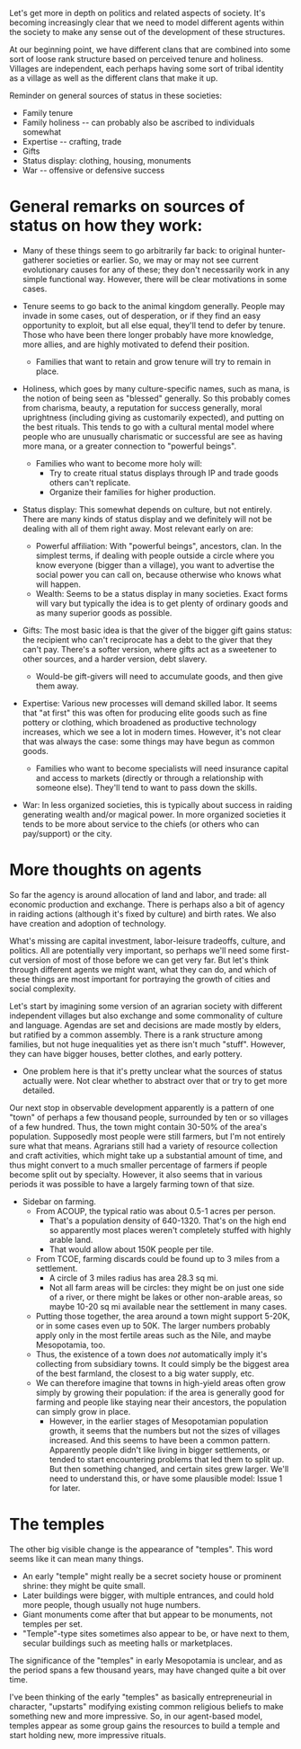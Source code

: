 Let's get more in depth on politics and related aspects of 
society. It's becoming increasingly clear that we need to
model different agents within the society to make any sense
out of the development of these structures.

At our beginning point, we have different clans that are
combined into some sort of loose rank structure based on
perceived tenure and holiness. Villages are independent,
each perhaps having some sort of tribal identity as a village
as well as the different clans that make it up.

Reminder on general sources of status in these societies:
- Family tenure
- Family holiness -- can probably also be ascribed to
  individuals somewhat
- Expertise -- crafting, trade
- Gifts
- Status display: clothing, housing, monuments
- War -- offensive or defensive success

# General remarks on sources of status on how they work:

- Many of these things seem to go arbitrarily far back: to
  original hunter-gatherer societies or earlier. So, we may
  or may not see current evolutionary causes for any of
  these; they don't necessarily work in any simple functional
  way. However, there will be clear motivations in some cases.

- Tenure seems to go back to the animal kingdom generally.
  People may invade in some cases, out of desperation, or
  if they find an easy opportunity to exploit, but all else
  equal, they'll tend to defer by tenure. Those who have
  been there longer probably have more knowledge, more allies,
  and are highly motivated to defend their position. 
  - Families that want to retain and grow tenure will try to 
    remain in place.

- Holiness, which goes by many culture-specific names, such
  as mana, is the notion of being seen as "blessed" generally.
  So this probably comes from charisma, beauty, a reputation
  for success generally, moral uprightness (including giving
  as customarily expected), and putting on the best rituals.
  This tends to go with a cultural mental model where people
  who are unusually charismatic or successful are see as
  having more mana, or a greater connection to "powerful beings".
  - Families who want to become more holy will:
    - Try to create ritual status displays through IP and trade 
      goods others can't replicate.
    - Organize their families for higher production.

- Status display: This somewhat depends on culture, but not
  entirely. There are many kinds of status display and we
  definitely will not be dealing with all of them right away.
  Most relevant early on are:
  - Powerful affiliation: With "powerful beings", ancestors,
    clan. In the simplest terms, if dealing with people outside
    a circle where you know everyone (bigger than a village),
    you want to advertise the social power you can call on,
    because otherwise who knows what will happen.
  - Wealth: Seems to be a status display in many societies.
    Exact forms will vary but typically the idea is to get
    plenty of ordinary goods and as many superior goods as
    possible. 

- Gifts: The most basic idea is that the giver of the bigger
  gift gains status: the recipient who can't reciprocate has
  a debt to the giver that they can't pay. There's a softer
  version, where gifts act as a sweetener to other sources, and
  a harder version, debt slavery.
  - Would-be gift-givers will need to accumulate goods, and then
    give them away.

- Expertise: Various new processes will demand skilled labor.
  It seems that "at first" this was often for producing elite
  goods such as fine pottery or clothing, which broadened as
  productive technology increases, which we see a lot in modern
  times. However, it's not clear that was always the case: some
  things may have begun as common goods.
  - Families who want to become specialists will need insurance
    capital and access to markets (directly or through a relationship
    with someone else). They'll tend to want to pass down the
    skills.

- War: In less organized societies, this is typically about
  success in raiding generating wealth and/or magical power.
  In more organized societies it tends to be more about service
  to the chiefs (or others who can pay/support) or the city.

# More thoughts on agents

So far the agency is around allocation of land and labor, and
trade: all economic production and exchange. There is perhaps
also a bit of agency in raiding actions (although it's fixed
by culture) and birth rates. We also have creation and adoption
of technology.

What's missing are capital investment, labor-leisure tradeoffs,
culture, and politics. All are potentially very important, so
perhaps we'll need some first-cut version of most of those before
we can get very far. But let's think through different agents
we might want, what they can do, and which of these things are
most important for portraying the growth of cities and social
complexity.

Let's start by imagining some version of an agrarian society
with different independent villages but also exchange and some
commonality of culture and language. Agendas are set and
decisions are made mostly by elders, but ratified by a common
assembly. There is a rank structure among families, but not
huge inequalities yet as there isn't much "stuff". However,
they can have bigger houses, better clothes, and early pottery.
- One problem here is that it's pretty unclear what the sources
  of status actually were. Not clear whether to abstract over
  that or try to get more detailed.

Our next stop in observable development apparently is a pattern
of one "town" of perhaps a few thousand people, surrounded by
ten or so villages of a few hundred. Thus, the town might contain
30-50% of the area's population. Supposedly most people were
still farmers, but I'm not entirely sure what that means. Agrarians
still had a variety of resource collection and craft activities,
which might take up a substantial amount of time, and thus might
convert to a much smaller percentage of farmers if people become
split out by specialty. However, it also seems that in various
periods it was possible to have a largely farming town of that
size.
- Sidebar on farming. 
  - From ACOUP, the typical ratio was about 0.5-1 acres per person.
    - That's a population density of 640-1320. That's on the high
      end so apparently most places weren't completely stuffed
      with highly arable land.
    - That would allow about 150K people per tile.
  - From TCOE, farming discards could be found up to 3 miles from
    a settlement.
    - A circle of 3 miles radius has area 28.3 sq mi.
    - Not all farm areas will be circles: they might be on just
      one side of a river, or there might be lakes or other non-arable
      areas, so maybe 10-20 sq mi available near the settlement in
      many cases.
  - Putting those together, the area around a town might support
    5-20K, or in some cases even up to 50K. The larger numbers
    probably apply only in the most fertile areas such as the Nile,
    and maybe Mesopotamia, too.
  - Thus, the existence of a town does *not* automatically imply
    it's collecting from subsidiary towns. It could simply be the
    biggest area of the best farmland, the closest to a big water
    supply, etc.
  - We can therefore imagine that towns in high-yield areas often 
    grow simply by growing their population: if the area is generally
    good for farming and people like staying near their ancestors,
    the population can simply grow in place.
    - However, in the earlier stages of Mesopotamian population
      growth, it seems that the numbers but not the sizes of villages
      increased. And this seems to have been a common pattern.
      Apparently people didn't like living in bigger settlements,
      or tended to start encountering problems that led them to split
      up. But then something changed, and certain sites grew larger.
      We'll need to understand this, or have some plausible model:
      Issue 1 for later.

# The temples

The other big visible change is the appearance of "temples". This
word seems like it can mean many things.
- An early "temple" might really be a secret society house or
  prominent shrine: they might be quite small.
- Later buildings were bigger, with multiple entrances, and could
  hold more people, though usually not huge numbers.
- Giant monuments come after that but appear to be monuments,
  not temples per set.
- "Temple"-type sites sometimes also appear to be, or have next to
  them, secular buildings such as meeting halls or marketplaces.

The significance of the "temples" in early Mesopotamia is unclear,
and as the period spans a few thousand years, may have changed quite
a bit over time.

I've been thinking of the early "temples" as basically entrepreneurial
in character, "upstarts" modifying existing common religious beliefs
to make something new and more impressive. So, in our agent-based
model, temples appear as some group gains the resources to build
a temple and start holding new, more impressive rituals.